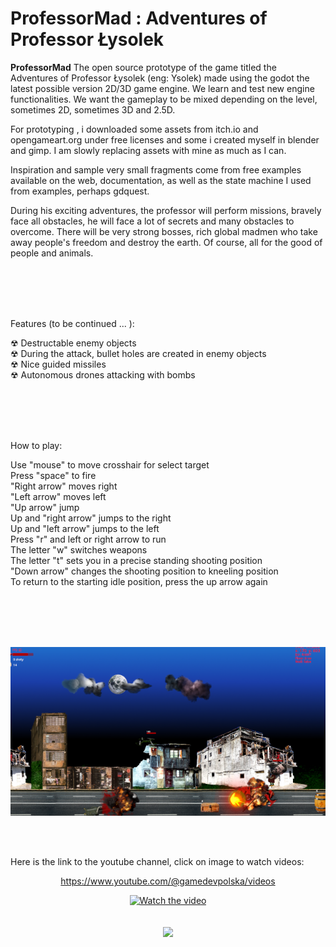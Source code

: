 
# ProfessorMad : Adventures of Professor Łysolek

**ProfessorMad** The open source prototype of the game titled the Adventures of Professor Łysolek (eng: Ysolek) made using the godot the latest possible version 2D/3D game engine.
We learn and test new engine functionalities. We want the gameplay to be mixed depending on the level, sometimes 2D, sometimes 3D and 2.5D.

For prototyping , i downloaded some assets from itch.io and opengameart.org under free licenses and some i created myself in blender and gimp. I am slowly replacing assets with mine as much as I can. 

Inspiration and sample very small fragments come from free examples available on the web, documentation, as well as the state machine I used from examples, perhaps gdquest.

During his exciting adventures, the professor will perform missions, bravely face all obstacles, he will face a lot of secrets and many obstacles to overcome. There will be very strong bosses, rich global madmen who take away people's freedom and destroy the earth. Of course, all for the good of people and animals.

<BR><BR><BR><BR>

Features (to be continued ... ):

☢ Destructable enemy objects
<BR>
☢ During the attack, bullet holes are created in enemy objects
<BR>
☢ Nice guided missiles
<BR>
☢ Autonomous drones attacking with bombs

<BR><BR><BR><BR>

How to play:

Use "mouse" to move crosshair for select target<BR>
Press "space" to fire<BR>
"Right arrow" moves right<BR>
"Left arrow" moves left<BR>
"Up arrow" jump<BR>
Up and "right arrow" jumps to the right<BR>
Up and "left arrow" jumps to the left<BR>
Press "r" and left or right arrow to run<BR>
The letter "w" switches weapons<BR>
The letter "t" sets you in a precise standing shooting position<BR>
"Down arrow" changes the shooting position to kneeling position<BR>
To return to the starting idle position, press the up arrow again

<BR><BR><BR><BR>

<div align="center">
 <img src="https://raw.githubusercontent.com/Ciapas-Linux/assets/main/Web/ysolek_1.png"/>
</div>


<BR><BR>

Here is the link to the youtube channel, click on image to watch videos:

<div align="center">
 
https://www.youtube.com/@gamedevpolska/videos

[![Watch the video](https://img.youtube.com/vi/6M4H_5aWBc0/hqdefault.jpg)](https://www.youtube.com/embed/6M4H_5aWBc0)
<BR><BR><BR>
[<img src="https://img.youtube.com/vi/2EygscujO9Q/hqdefault.jpg" 
/>](https://www.youtube.com/embed/2EygscujO9Q)

</div>

